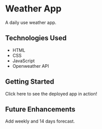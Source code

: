 # Weather App 
A daily use weather app. 

## Technologies Used 
* HTML
* CSS
* JavaScript
* Openweather API

## Getting Started
Click here to see the deployed app in action!

## Future Enhancements
Add weekly and 14 days forecast.

